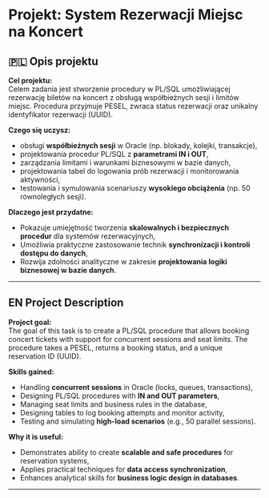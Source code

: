 
# Projekt: System Rezerwacji Miejsc na Koncert

## 🇵🇱 Opis projektu

**Cel projektu:**  
Celem zadania jest stworzenie procedury w PL/SQL umożliwiającej rezerwację biletów na koncert z obsługą współbieżnych sesji i limitów miejsc. Procedura przyjmuje PESEL, zwraca status rezerwacji oraz unikalny identyfikator rezerwacji (UUID).  

**Czego się uczysz:**  
- obsługi **współbieżnych sesji** w Oracle (np. blokady, kolejki, transakcje),  
- projektowania procedur PL/SQL z **parametrami IN i OUT**,  
- zarządzania limitami i warunkami biznesowymi w bazie danych,  
- projektowania tabel do logowania prób rezerwacji i monitorowania aktywności,  
- testowania i symulowania scenariuszy **wysokiego obciążenia** (np. 50 równoległych sesji).  

**Dlaczego jest przydatne:**  
- Pokazuje umiejętność tworzenia **skalowalnych i bezpiecznych procedur** dla systemów rezerwacyjnych,  
- Umożliwia praktyczne zastosowanie technik **synchronizacji i kontroli dostępu do danych**,  
- Rozwija zdolności analityczne w zakresie **projektowania logiki biznesowej w bazie danych**.  

---

## EN Project Description

**Project goal:**  
The goal of this task is to create a PL/SQL procedure that allows booking concert tickets with support for concurrent sessions and seat limits. The procedure takes a PESEL, returns a booking status, and a unique reservation ID (UUID).  

**Skills gained:**  
- Handling **concurrent sessions** in Oracle (locks, queues, transactions),  
- Designing PL/SQL procedures with **IN and OUT parameters**,  
- Managing seat limits and business rules in the database,  
- Designing tables to log booking attempts and monitor activity,  
- Testing and simulating **high-load scenarios** (e.g., 50 parallel sessions).  

**Why it is useful:**  
- Demonstrates ability to create **scalable and safe procedures** for reservation systems,  
- Applies practical techniques for **data access synchronization**,  
- Enhances analytical skills for **business logic design in databases**.  

---
